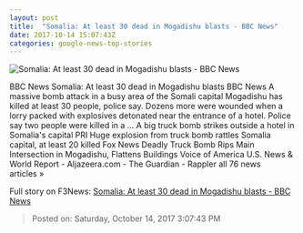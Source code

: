 ```yaml
---
layout: post
title:  "Somalia: At least 30 dead in Mogadishu blasts - BBC News"
date: 2017-10-14 15:07:43Z
categories: google-news-top-stories
---
```


![Somalia: At least 30 dead in Mogadishu blasts - BBC News](https://ichef.bbci.co.uk/images/ic/1024x576/p05jyfs6.jpg)

BBC News Somalia: At least 30 dead in Mogadishu blasts BBC News A massive bomb attack in a busy area of the Somali capital Mogadishu has killed at least 30 people, police say. Dozens more were wounded when a lorry packed with explosives detonated near the entrance of a hotel. Police say two people were killed in a ... A big truck bomb strikes outside a hotel in Somalia's capital PRI Huge explosion from truck bomb rattles Somalia capital, at least 20 killed Fox News Deadly Truck Bomb Rips Main Intersection in Mogadishu, Flattens Buildings Voice of America U.S. News & World Report - Aljazeera.com - The Guardian - Rappler all 76 news articles »


Full story on F3News: [Somalia: At least 30 dead in Mogadishu blasts - BBC News](http://www.f3nws.com/n/b3UfTE)

> Posted on: Saturday, October 14, 2017 3:07:43 PM
